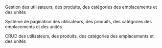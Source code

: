 Gestion des utilisateurs, des produits, des catégories des emplacements et des unités

Système de pagination des utilisateurs, des produits, des catégories des emplacements et des unités

CRUD des utilisateurs, des produits, des catégories des emplacements et des unités